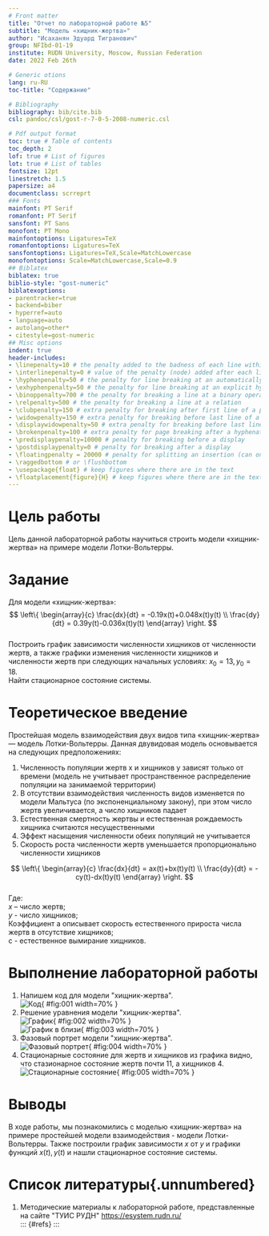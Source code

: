 ```yaml
---
# Front matter
title: "Отчет по лабораторной работе №5"
subtitle: "Модель «хищник-жертва»"
author: "Исаханян Эдуард Тигранович"
group: NFIbd-01-19
institute: RUDN University, Moscow, Russian Federation
date: 2022 Feb 26th

# Generic otions
lang: ru-RU
toc-title: "Содержание"

# Bibliography
bibliography: bib/cite.bib
csl: pandoc/csl/gost-r-7-0-5-2008-numeric.csl

# Pdf output format
toc: true # Table of contents
toc_depth: 2
lof: true # List of figures
lot: true # List of tables
fontsize: 12pt
linestretch: 1.5
papersize: a4
documentclass: scrreprt
### Fonts
mainfont: PT Serif
romanfont: PT Serif
sansfont: PT Sans
monofont: PT Mono
mainfontoptions: Ligatures=TeX
romanfontoptions: Ligatures=TeX
sansfontoptions: Ligatures=TeX,Scale=MatchLowercase
monofontoptions: Scale=MatchLowercase,Scale=0.9
## Biblatex
biblatex: true
biblio-style: "gost-numeric"
biblatexoptions:
- parentracker=true
- backend=biber
- hyperref=auto
- language=auto
- autolang=other*
- citestyle=gost-numeric
## Misc options
indent: true
header-includes:
- \linepenalty=10 # the penalty added to the badness of each line within a paragraph (no associated penalty node) Increasing the value makes tex try to have fewer lines in the paragraph.
- \interlinepenalty=0 # value of the penalty (node) added after each line of a paragraph.
- \hyphenpenalty=50 # the penalty for line breaking at an automatically inserted hyphen
- \exhyphenpenalty=50 # the penalty for line breaking at an explicit hyphen
- \binoppenalty=700 # the penalty for breaking a line at a binary operator
- \relpenalty=500 # the penalty for breaking a line at a relation
- \clubpenalty=150 # extra penalty for breaking after first line of a paragraph
- \widowpenalty=150 # extra penalty for breaking before last line of a paragraph
- \displaywidowpenalty=50 # extra penalty for breaking before last line before a display math
- \brokenpenalty=100 # extra penalty for page breaking after a hyphenated line
- \predisplaypenalty=10000 # penalty for breaking before a display
- \postdisplaypenalty=0 # penalty for breaking after a display
- \floatingpenalty = 20000 # penalty for splitting an insertion (can only be split footnote in standard LaTeX)
- \raggedbottom # or \flushbottom
- \usepackage{float} # keep figures where there are in the text
- \floatplacement{figure}{H} # keep figures where there are in the text
---
```


# Цель работы  

Цель данной лабораторной работы научиться строить модели «хищник-жертва» на примере модели Лотки-Вольтерры.  


# Задание  

Для модели «хищник-жертва»:
$$ 
\left\{
\begin{array}{c}
\frac{dx}{dt} = -0.19x(t)+0.048x(t)y(t)
\\
\frac{dy}{dt} = 0.39y(t)-0.036x(t)y(t)
\end{array}
\right.
$$  
Построить график зависимости численности хищников от численности жертв,
а также графики изменения численности хищников и численности жертв при следующих начальных условиях: $x_0 = 13, y_0 = 18$.  
Найти стационарное состояние системы.  

# Теоретическое введение  

Простейшая модель взаимодействия двух видов типа «хищник-жертва» — модель Лотки-Вольтерры. Данная двувидовая модель основывается на следующих предположениях:
1. Численность популяции жертв x и хищников y зависят только от времени (модель не учитывает пространственное распределение популяции на занимаемой территории)
2. В отсутствии взаимодействия численность видов изменяется по модели Мальтуса (по экспоненциальному закону), при этом число жертв увеличивается, а число хищников падает
3. Естественная смертность жертвы и естественная рождаемость хищника считаются несущественными
4. Эффект насыщения численности обеих популяций не учитывается
5. Скорость роста численности жертв уменьшается пропорционально численности хищников

$$
\left\{
\begin{array}{c}
\frac{dx}{dt} = ax(t)+bx(t)y(t)
\\
\frac{dy}{dt} = -cy(t)-dx(t)y(t)
\end{array}
\right.
$$  
Где:  
$x$ – число жертв;  
$y$ - число хищников;  
Коэффициент a описывает скорость естественного прироста числа жертв в отсутствие хищников;  
c - естественное вымирание хищников.  

# Выполнение лабораторной работы  

1. Напишем код для модели "хищник-жертва".  
   ![Код](images/image1.png){ #fig:001 width=70% }  
2. Решение уравнения модели "хищник-жертва".  
   ![График](images/image2.png){ #fig:002 width=70% }  
   ![График в близи](images/image3.png){ #fig:003 width=70% }  
4. Фазовый портрет модели "хищник-жертва".  
   ![Фазовый портрет](images/image4.png){ #fig:004 width=70% }  
5. Стационарные состояние для жертв и хищников из графика видно, что стазионарное состояние жертв почти 11, а хищников 4.  
   ![Стационарные состояние](images/image5.png){ #fig:005 width=70% }  

# Выводы  

В ходе работы, мы познакомились с моделью «хищник-жертва» на примере простейшей модели взаимодействия - модели Лотки-Вольтерры.
Также построили график зависимости $x$ от $y$ и графики функций $x(t), y(t)$ и нашли стационарное состояние системы.  

# Список литературы{.unnumbered}  
1. Методические материалы к лабораторной работе, представленные на сайте "ТУИС РУДН" https://esystem.rudn.ru/  
   ::: {#refs}
   :::